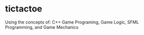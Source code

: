 # tictactoe

Using the concepts of:
C++ Game Programing,
Game Logic,
SFML Programming,
and
Game Mechanics
